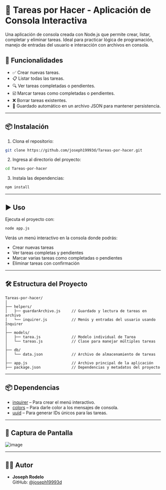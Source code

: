 # 📝 Tareas por Hacer - Aplicación de Consola Interactiva

Una aplicación de consola creada con Node.js que permite crear, listar, completar y eliminar tareas. Ideal para practicar lógica de programación, manejo de entradas del usuario e interacción con archivos en consola.

## 🚀 Funcionalidades

- ✅ Crear nuevas tareas.
- 📋 Listar todas las tareas.
- 🔍 Ver tareas completadas o pendientes.
- ☑️ Marcar tareas como completadas o pendientes.
- ❌ Borrar tareas existentes.
- 💾 Guardado automático en un archivo JSON para mantener persistencia.

---

## 📦 Instalación

1. Clona el repositorio:

```bash
git clone https://github.com/joseph19993d/Tareas-por-hacer.git
```

2. Ingresa al directorio del proyecto:

```bash
cd Tareas-por-hacer
```

3. Instala las dependencias:

```bash
npm install
```

---

## ▶️ Uso

Ejecuta el proyecto con:

```bash
node app.js
```

Verás un menú interactivo en la consola donde podrás:

- Crear nuevas tareas
- Ver tareas completas y pendientes
- Marcar varias tareas como completadas o pendientes
- Eliminar tareas con confirmación

---

## 🛠️ Estructura del Proyecto

```
Tareas-por-hacer/
│
├── helpers/
│   ├── guardarArchivo.js     // Guardado y lectura de tareas en archivo
│   └── inquirer.js           // Menús y entradas del usuario usando Inquirer
│
├── models/
│   ├── tarea.js              // Modelo individual de Tarea
│   └── tareas.js             // Clase para manejar múltiples tareas
│
├── db/
│   └── data.json             // Archivo de almacenamiento de tareas
│
├── app.js                    // Archivo principal de la aplicación
├── package.json              // Dependencias y metadatos del proyecto
```

---

## 📦 Dependencias

- [inquirer](https://www.npmjs.com/package/inquirer) – Para crear el menú interactivo.
- [colors](https://www.npmjs.com/package/colors) – Para darle color a los mensajes de consola.
- [uuid](https://www.npmjs.com/package/uuid) – Para generar IDs únicos para las tareas.

---

## 📸 Captura de Pantalla

![image](https://github.com/user-attachments/assets/c0fc2e2b-f598-4b4f-95bd-015689f05143)

---

## 👨‍💻 Autor

- **Joseph Rodelo**  
  GitHub: [@joseph19993d](https://github.com/joseph19993d)
